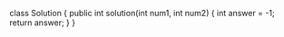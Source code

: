 class Solution {
    public int solution(int num1, int num2) {
        int answer = -1;
        return answer;
    }
}
